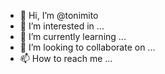 - 👋 Hi, I’m @tonimito
- 👀 I’m interested in ...
- 🌱 I’m currently learning ...
- 💞️ I’m looking to collaborate on ...
- 📫 How to reach me ...

<!---
tonimito/tonimito is a ✨ special ✨ repository because its `README.md` (this file) appears on your GitHub profile.
You can click the Preview link to take a look at your changes.
--->
